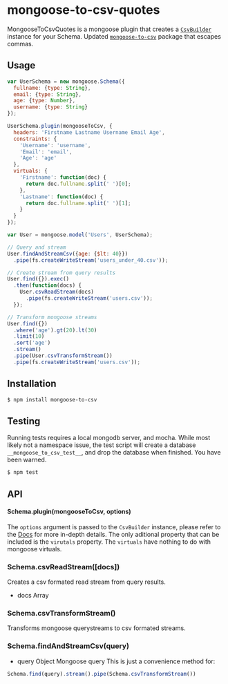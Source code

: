 # mongoose-to-csv-quotes
MongooseToCsvQuotes is a mongoose plugin that creates a [`CsvBuilder`](https://github.com/nickpisacane/CsvBuilder) instance for your Schema. Updated [`mongoose-to-csv`](https://www.npmjs.com/package/mongoose-to-csv) package that escapes commas.

## Usage
```js
var UserSchema = new mongoose.Schema({
  fullname: {type: String},
  email: {type: String},
  age: {type: Number},
  username: {type: String}
});

UserSchema.plugin(mongooseToCsv, {
  headers: 'Firstname Lastname Username Email Age',
  constraints: {
    'Username': 'username',
    'Email': 'email',
    'Age': 'age'
  },
  virtuals: {
    'Firstname': function(doc) {
      return doc.fullname.split(' ')[0];
    },
    'Lastname': function(doc) {
      return doc.fullname.split(' ')[1];
    }
  }
});

var User = mongoose.model('Users', UserSchema);

// Query and stream
User.findAndStreamCsv({age: {$lt: 40}})
  .pipe(fs.createWriteStream('users_under_40.csv'));

// Create stream from query results
User.find({}).exec()
  .then(function(docs) {
    User.csvReadStream(docs)
      .pipe(fs.createWriteStream('users.csv'));
  });

// Transform mongoose streams
User.find({})
  .where('age').gt(20).lt(30)
  .limit(10)
  .sort('age')
  .stream()
  .pipe(User.csvTransformStream())
  .pipe(fs.createWriteStream('users.csv'));
```

## Installation
```sh
$ npm install mongoose-to-csv
```

## Testing
Running tests requires a local mongodb server, and mocha. While most likely not a namespace issue, the test script will create a database `__mongoose_to_csv_test__`, and drop the database when finished. You have been warned.
```sh
$ npm test
```

## API

#### Schema.plugin(mongooseToCsv, options)
The `options` argument is passed to the `CsvBuilder` instance, please refer to
the <a href="https://github.com/Nindaff/CsvBuilder">Docs</a> for more in-depth details. The only aditional property that can be included is the `virutals` property.
The `virtuals` have nothing to do with mongoose virtuals.

### Schema.csvReadStream([docs])
Creates a csv formated read stream from query results.
* docs Array<Model>

### Schema.csvTransformStream()
Transforms mongoose querystreams to csv formated streams.

### Schema.findAndStreamCsv(query)
* query Object Mongoose query
This is just a convenience method for:
```js
Schema.find(query).stream().pipe(Schema.csvTransformStream())
```
